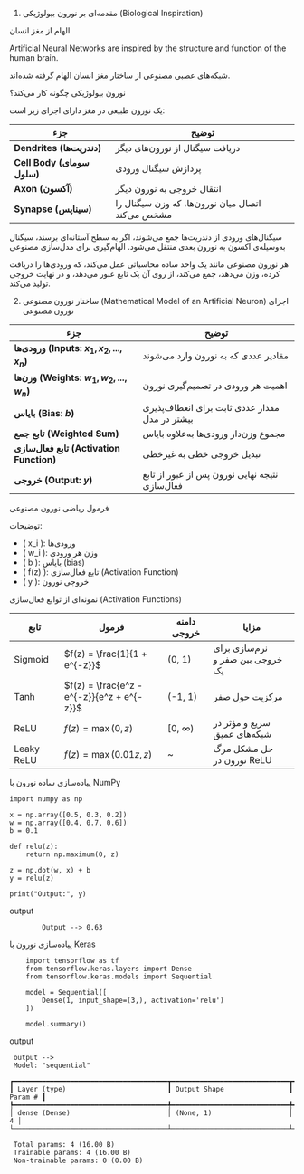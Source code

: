 1. مقدمه‌ای بر نورون بیولوژیکی (Biological Inspiration)
 
 
 الهام از مغز انسان

   Artificial Neural Networks are inspired by the structure and function of the human brain.
     
   شبکه‌های عصبی مصنوعی از ساختار مغز انسان الهام گرفته شده‌اند.


نورون بیولوژیکی چگونه کار می‌کند؟
 

یک نورون طبیعی در مغز دارای اجزای زیر است:

| جزء                        | توضیح                                             |
| -------------------------- | ------------------------------------------------- |
| **Dendrites (دندریت‌ها)**  | دریافت سیگنال از نورون‌های دیگر                   |
| **Cell Body (سومای سلول)** | پردازش سیگنال ورودی                               |
| **Axon (آکسون)**           | انتقال خروجی به نورون دیگر                        |
| **Synapse (سیناپس)**       | اتصال میان نورون‌ها، که وزن سیگنال را مشخص می‌کند |

 سیگنال‌های ورودی از دندریت‌ها جمع می‌شوند، اگر به سطح آستانه‌ای برسند، سیگنال به‌وسیله‌ی آکسون به نورون بعدی منتقل می‌شود.
 الهام‌گیری برای مدل‌سازی مصنوعی

   هر نورون مصنوعی مانند یک واحد ساده محاسباتی عمل می‌کند، که ورودی‌ها را دریافت کرده، وزن می‌دهد، جمع می‌کند، از روی آن یک تابع عبور می‌دهد، و در نهایت خروجی تولید می‌کند.

2. ساختار نورون مصنوعی (Mathematical Model of an Artificial Neuron)
 اجزای نورون مصنوعی


| جزء                                         | توضیح                                          |
| ------------------------------------------- | ---------------------------------------------- |
| **ورودی‌ها (Inputs: $x_1, x_2, ..., x_n$)** | مقادیر عددی که به نورون وارد می‌شوند           |
| **وزن‌ها (Weights: $w_1, w_2, ..., w_n$)**  | اهمیت هر ورودی در تصمیم‌گیری نورون             |
| **بایاس (Bias: $b$)**                       | مقدار عددی ثابت برای انعطاف‌پذیری بیشتر در مدل |
| **تابع جمع (Weighted Sum)**                 | مجموع وزن‌دار ورودی‌ها به‌علاوه بایاس          |
| **تابع فعال‌سازی (Activation Function)**    | تبدیل خروجی خطی به غیرخطی                      |
| **خروجی (Output: $y$)**                     | نتیجه نهایی نورون پس از عبور از تابع فعال‌سازی |






فرمول ریاضی نورون مصنوعی



<script type="text/javascript" async
  src="https://cdn.jsdelivr.net/npm/mathjax@3/es5/tex-mml-chtml.js">
   $$
   z = \sum_{i=1}^{n} w_i x_i + b
   $$
   
   $$
   y = f(z)
   $$
   
</script>    
   توضیحات:
   

   - \( x_i \): ورودی‌ها  
   - \( w_i \): وزن هر ورودی  
   - \( b \): بایاس (bias)  
   - \( f(z) \): تابع فعال‌سازی (Activation Function)  
   - \( y \): خروجی نورون  


نمونه‌ای از توابع فعال‌سازی (Activation Functions)

| تابع       | فرمول                                      | دامنه خروجی | مزایا                            |
| ---------- | ------------------------------------------ | ----------- | -------------------------------- |
| Sigmoid    | $f(z) = \frac{1}{1 + e^{-z}}$              | (0, 1)      | نرم‌سازی برای خروجی بین صفر و یک |
| Tanh       | $f(z) = \frac{e^z - e^{-z}}{e^z + e^{-z}}$ | (-1, 1)     | مرکزیت حول صفر                   |
| ReLU       | $f(z) = \max(0, z)$                        | \[0, ∞)     | سریع و مؤثر در شبکه‌های عمیق     |
| Leaky ReLU | $f(z) = \max(0.01z, z)$                    | \~          | حل مشکل مرگ نورون در ReLU        |

    
پیاده‌سازی ساده نورون با NumPy


    import numpy as np
    
    x = np.array([0.5, 0.3, 0.2])
    w = np.array([0.4, 0.7, 0.6])
    b = 0.1
    
    def relu(z):
        return np.maximum(0, z)
    
    z = np.dot(w, x) + b
    y = relu(z)
    
    print("Output:", y)

output
            
            Output --> 0.63



پیاده‌سازی نورون با Keras
        
        import tensorflow as tf
        from tensorflow.keras.layers import Dense
        from tensorflow.keras.models import Sequential
        
        model = Sequential([
            Dense(1, input_shape=(3,), activation='relu')
        ])
        
        model.summary()


output

     output -->
     Model: "sequential"
     
    ┏━━━━━━━━━━━━━━━━━━━━━━━━━━━━━━━━━━━━━━┳━━━━━━━━━━━━━━━━━━━━━━━━━━━━━┳━━━━━━━━━━━━━━━━━┓
    ┃ Layer (type)                         ┃ Output Shape                ┃         Param # ┃
    ┡━━━━━━━━━━━━━━━━━━━━━━━━━━━━━━━━━━━━━━╇━━━━━━━━━━━━━━━━━━━━━━━━━━━━━╇━━━━━━━━━━━━━━━━━┩
    │ dense (Dense)                        │ (None, 1)                   │               4 │
    └──────────────────────────────────────┴─────────────────────────────┴─────────────────┘

     Total params: 4 (16.00 B)
     Trainable params: 4 (16.00 B)
     Non-trainable params: 0 (0.00 B)





